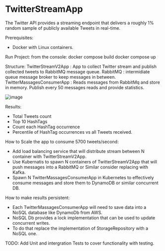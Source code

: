 # TwitterStreamApp
The Twitter API provides a streaming endpoint that delivers a roughly 1% random sample of publicly available Tweets in real-time.

Prerequisites:
- Docker with Linux containers.

Run Project: from the console:
docker compose build
docker compose up

Structure:
TwitterStreamV2App : App to collect Twitter stream and publish collected tweets to RabbitMQ message queue.
RabbitMQ : intermidiate queue message broker to keep messages in between.
TwitterMassagesConsumerApp : Reads messages from RabbitMq and store in memory. Publish every 50 messages reads and provide statistics.

![image](https://user-images.githubusercontent.com/13110596/184695736-e0b7c54b-93d7-4cad-a53d-6d6f5ee52644.png)

Results:
- Total Tweets count
- Top 10 HashTags 
- Count each HashTag occurrence
- Percentile of HashTag occurrences vs all Tweets received.

How to Scale the app to consume 5700 tweets/second:
- Add load balancing service that will distribute stream between N container with TwitterStreamV2App.
- Use Kubernatis to spawn N containers of TwitterStreamV2App that will push messages into a RabbitMQ or Similar consider replacing with Kafka.
- Spawn N TwitterMassagesConsumerApp in Kubernetes to effectively consume messages and store them to DynamoDB or similar concurrent DB.  

How to make results persistent:
- Each TwitterMassagesConsumerApp will need to save data into a NoSQL database like DynamoDb from AWS.
- NoSQL Db provides a lock implementation that can be used to update concurrent writes. 
- To do that replace the implementation of StorageRepository with a NoSQL one. 

TODO: Add Unit and intergration Tests to cover functionality with testing. 
